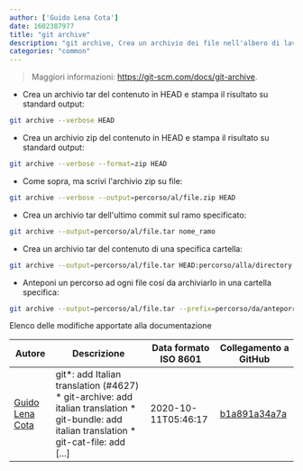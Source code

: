 ```yaml
---
author: ['Guido Lena Cota']
date: 1602387977
title: "git archive"
description: "git archive, Crea un archivio dei file nell'albero di lavoro."
categories: "common"
---
```

> Maggiori informazioni: <https://git-scm.com/docs/git-archive>.

- Crea un archivio tar del contenuto in HEAD e stampa il risultato su standard output:

```bash
git archive --verbose HEAD
```

- Crea un archivio zip del contenuto in HEAD e stampa il risultato su standard output:

```bash
git archive --verbose --format=zip HEAD
```

- Come sopra, ma scrivi l'archivio zip su file:

```bash
git archive --verbose --output=percorso/al/file.zip HEAD
```

- Crea un archivio tar dell'ultimo commit sul ramo specificato:

```bash
git archive --output=percorso/al/file.tar nome_ramo
```

- Crea un archivio tar del contenuto di una specifica cartella:

```bash
git archive --output=percorso/al/file.tar HEAD:percorso/alla/directory
```

- Anteponi un percorso ad ogni file cosí da archiviarlo in una cartella specifica:

```bash
git archive --output=percorso/al/file.tar --prefix=percorso/da/anteporre/ HEAD
```
Elenco delle modifiche apportate alla documentazione


Autore | Descrizione | Data formato ISO 8601 | Collegamento a GitHub
------|-----|-----|-----
[Guido Lena Cota](mailto:guido.lenacota@gmail.com) | git*: add Italian translation (#4627) * git-archive: add italian translation * git-bundle: add italian translation * git-cat-file: add [...] | 2020-10-11T05:46:17 | [b1a891a34a7a](https://github.com/tldr-pages/tldr/commit/b1a891a34a7a1d75b7b11fea3d9c3206713822f7)

